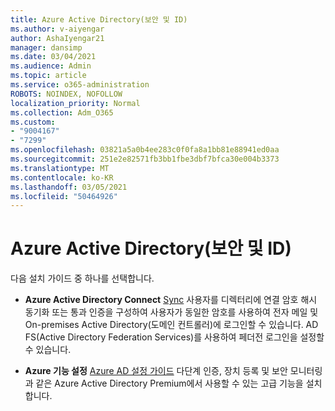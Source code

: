 ```yaml
---
title: Azure Active Directory(보안 및 ID)
ms.author: v-aiyengar
author: AshaIyengar21
manager: dansimp
ms.date: 03/04/2021
ms.audience: Admin
ms.topic: article
ms.service: o365-administration
ROBOTS: NOINDEX, NOFOLLOW
localization_priority: Normal
ms.collection: Adm_O365
ms.custom:
- "9004167"
- "7299"
ms.openlocfilehash: 03821a5a0b4ee283c0f0fa8a1bb81e88941ed0aa
ms.sourcegitcommit: 251e2e82571fb3bb1fbe3dbf7bfca30e004b3373
ms.translationtype: MT
ms.contentlocale: ko-KR
ms.lasthandoff: 03/05/2021
ms.locfileid: "50464926"
---
```

# <a name="azure-active-directory-security-and-identity"></a>Azure Active Directory(보안 및 ID)

다음 설치 가이드 중 하나를 선택합니다.

- **Azure Active Directory Connect** [Sync](https://go.microsoft.com/fwlink/?linkid=2071310) 사용자를 디렉터리에 연결 암호 해시 동기화 또는 통과 인증을 구성하여 사용자가 동일한 암호를 사용하여 전자 메일 및 On-premises Active Directory(도메인 컨트롤러)에 로그인할 수 있습니다. AD FS(Active Directory Federation Services)를 사용하여 페더전 로그인을 설정할 수 있습니다.

- **Azure 기능 설정** [Azure AD 설정 가이드](https://go.microsoft.com/fwlink/?linkid=2134390) 다단계 인증, 장치 등록 및 보안 모니터링과 같은 Azure Active Directory Premium에서 사용할 수 있는 고급 기능을 설치합니다.
